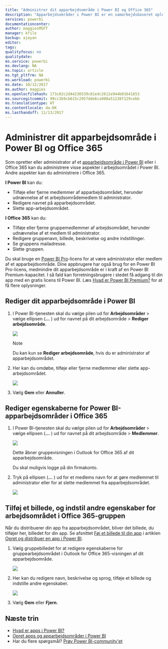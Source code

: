 ```yaml
---
title: "Administrer dit apparbejdsområde i Power BI og Office 365"
description: "Apparbejdsområder i Power BI er en samarbejdsbaseret oplevelse bygget på Office 365-grupper. Administrer dine apparbejdsområder i både Power BI og Office 365."
services: powerbi
documentationcenter: 
author: maggiesMSFT
manager: kfile
backup: ajayan
editor: 
tags: 
qualityfocus: no
qualitydate: 
ms.service: powerbi
ms.devlang: NA
ms.topic: article
ms.tgt_pltfrm: NA
ms.workload: powerbi
ms.date: 10/12/2017
ms.author: maggies
ms.openlocfilehash: 173c02c2d44236539c81edc2612e944b01641653
ms.sourcegitcommit: 99cc3b9cb615c2957dde6ca908a51238f129cebb
ms.translationtype: HT
ms.contentlocale: da-DK
ms.lasthandoff: 11/13/2017
---
```

# <a name="manage-your-app-workspace-in-power-bi-and-office-365"></a>Administrer dit apparbejdsområde i Power BI og Office 365
Som opretter eller administrator af et [apparbejdsområde i Power BI](service-install-use-apps.md) eller i Office 365 kan du administrere visse aspekter i arbejdsområdet i Power BI. Andre aspekter kan du administrere i Office 365. 

**I Power BI** kan du:

* Tilføje eller fjerne medlemmer af apparbejdsområdet, herunder udnævnelse af et arbejdsområdemedlem til administrator.
* Redigere navnet på apparbejdsområdet.
* Slette app-arbejdsområdet.

**I Office 365** kan du:

* Tilføje eller fjerne gruppemedlemmer af arbejdsområdet, herunder udnævnelse af et medlem til administrator.
* Redigere gruppenavn, billede, beskrivelse og andre indstillinger.
* Se gruppens mailadresse.
* Slette gruppen.

Du skal bruge en [Power BI Pro](service-free-vs-pro.md)-licens for at være administrator eller medlem af et apparbejdsområde. Dine appbrugere har også brug for en Power BI Pro-licens, medmindre dit apparbejdsområde er i kraft af en Power BI Premium-kapacitet. I så fald kan forretningsbrugere i stedet få adgang til din app med en gratis licens til Power BI. Læs [Hvad er Power BI Premium?](service-premium.md) for at få flere oplysninger.

## <a name="edit-your-app-workspace-in-power-bi"></a>Rediger dit apparbejdsområde i Power BI
1. I Power BI-tjenesten skal du vælge pilen ud for **Arbejdsområder** > vælge ellipsen (**...** ) ud for navnet på dit arbejdsområde > **Rediger arbejdsområde**. 
   
   ![](media/service-manage-app-workspace-in-power-bi-and-office-365/power-bi-app-ellipsis.png)
   
   > [!NOTE]
   > Du kan kun se **Rediger arbejdsområde**, hvis du er administrator af apparbejdsområdet.
   > 
   > 
2. Her kan du omdøbe, tilføje eller fjerne medlemmer eller slette app-arbejdsområdet. 
   
   ![](media/service-manage-app-workspace-in-power-bi-and-office-365/power-bi-app-edit-workspace.png)
3. Vælg **Gem** eller **Annuller**.

## <a name="edit-power-bi-app-workspace-properties-in-office-365"></a>Rediger egenskaberne for Power BI-apparbejdsområder i Office 365
1. I Power BI-tjenesten skal du vælge pilen ud for **Arbejdsområder** > vælge ellipsen (**...** ) ud for navnet på dit arbejdsområde > **Medlemmer**. 
   
   ![](media/service-manage-app-workspace-in-power-bi-and-office-365/power-bi-app-ellipsis.png)
   
   Dette åbner gruppevisningen i Outlook for Office 365 af dit apparbejdsområde.
   
   Du skal muligvis logge på din firmakonto.
2. Tryk på ellipsen (**...** ) ud for et medlems navn for at gøre medlemmet til administrator eller for at slette medlemmet fra apparbejdsområdet. 
   
   ![](media/service-manage-app-workspace-in-power-bi-and-office-365/pbi_managegroupo365.png)

## <a name="add-an-image-and-set-other-workspace-properties-in-the-office-365-group"></a>Tilføj et billede, og indstil andre egenskaber for arbejdsområdet i Office 365-gruppen
Når du distribuerer din app fra apparbejdsområdet, bliver det billede, du tilføjer her, billedet for din app. Se afsnittet [Føj et billede til din app](service-create-distribute-apps.md#add-an-image-to-your-app-optional) i artiklen [Opret og distribuer en app i Power BI](service-create-distribute-apps.md).

1. Vælg gruppebilledet for at redigere egenskaberne for gruppearbejdsområdet i Outlook for Office 365-visningen af dit apparbejdsområde.
   
   ![](media/service-manage-app-workspace-in-power-bi-and-office-365/pbi_editgroupo365.png)
2. Her kan du redigere navn, beskrivelse og sprog, tilføje et billede og indstille andre egenskaber.
   
   ![](media/service-manage-app-workspace-in-power-bi-and-office-365/pbi_editgrpo365dialog.png)
3. Vælg **Gem** eller **Fjern**.

## <a name="next-steps"></a>Næste trin
* [Hvad er apps i Power BI?](service-install-use-apps.md)
* [Opret apps og apparbejdsområder i Power BI](service-create-distribute-apps.md)
* Har du flere spørgsmål? [Prøv Power BI-community'et](http://community.powerbi.com/)

